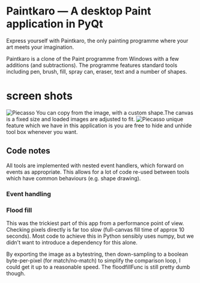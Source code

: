 # Paintkaro — A desktop Paint application in PyQt
Express yourself with Paintkaro, the only painting programme where your art meets your imagination.

Paintkaro is a clone of the Paint programme from Windows with a few additions (and subtractions). The programme features standard tools including pen, brush, fill, spray can, eraser, text and a number of shapes.
# screen shots
![Piecasso](screenshot-paint1.jpg)
You can copy from the image, with a custom shape.The canvas is a fixed size and loaded images are adjusted to fit.
![Piecasso](screenshot-paint2.jpg)
unique feature which we have in this application is you are free to hide and unhide tool box whenever you want.
## Code notes
All tools are implemented with nested event handlers, which forward on events as appropriate. This allows for a lot of code re-used between tools which have common behaviours (e.g. shape drawing).

### Event handling
### Flood fill

This was the trickiest part of this app from a performance point of view. Checking pixels directly is far too slow (full-canvas fill time of approx 10 seconds). Most code to achieve this in Python sensibly uses numpy, but we didn't want to introduce a dependency for this alone.

By exporting the image as a bytestring, then down-sampling to a boolean byte-per-pixel (for match/no-match) to simplify the comparison loop, I could get it up to a reasonable speed.
The floodfillFunc is still pretty dumb though.
